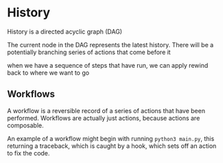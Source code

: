 # History

History is a directed acyclic graph (DAG)

The current node in the DAG represents the latest history. There will be a potentially branching series of actions that come before it

when we have a sequence of steps that have run, we can apply rewind back to where we want to go

## Workflows

A workflow is a reversible record of a series of actions that have been performed. Workflows are actually just actions, because actions are composable.

An example of a workflow might begin with running `python3 main.py`, this returning a traceback, which is caught by a hook, which sets off an action to fix the code.